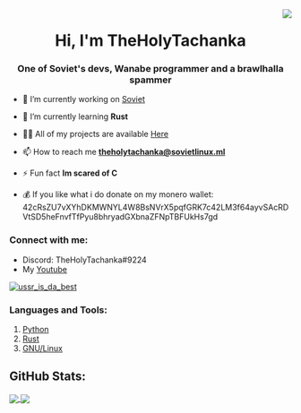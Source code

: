 <img href="https://github.com/Soviet-Linux" align='right' src="https://media3.giphy.com/media/KWcGnX2iz0G1fMMHrO/giphy.gif?ct=g">
<h1 align="center">Hi, I'm TheHolyTachanka</h1>
<h3 align="center">One of Soviet's devs, Wanabe programmer and a brawlhalla spammer</h3>



- 🔭 I’m currently working on [Soviet](https://github.com/Soviet-Linux)

- 🌱 I’m currently learning **Rust**

- 👨‍💻 All of my projects are available [Here](https://github.com/TheHolyTachanka?tab=repositories)

- 📫 How to reach me **theholytachanka@sovietlinux.ml**

- ⚡ Fun fact **Im scared of C**

- :moneybag: If you like what i do donate on my monero wallet: 42cRsZU7vXYhDKMWNYL4W8BsNVrX5pqfGRK7c42LM3f64ayvSAcRDVtSD5heFnvfTfPyu8bhryadGXbnaZFNpTBFUkHs7gd



<h3 align="left">Connect with me:</h3>

- Discord: TheHolyTachanka#9224
- My [Youtube](https://www.youtube.com/channel/UCKpJJJkfKNBb1Pt-omzaQqg)
  

<p align="left"> <a href="https://twitter.com/ussr_is_da_best" target="blank"><img src="https://img.shields.io/twitter/follow/ussr_is_da_best?logo=twitter&style=for-the-badge" alt="ussr_is_da_best" /></a> </p>


<h3 align="left">Languages and Tools:</h3>

1. [Python](https://www.python.org/)
3. [Rust](https://www.rust-lang.org/)
4. [GNU/Linux](https://www.linux.org/)

## GitHub Stats:


<a href="https://github.com/loTus04">
  <img align="center" src="https://github-readme-stats.vercel.app/api/top-langs/?username=TheHolyTachanka&bg_color=333333&text_color=fff99a" />
</a>

<a href="https://github.com/loTus04">
  <img align="center" src="https://github-readme-stats.vercel.app/api?username=TheHolyTachanka&line_height=27&bg_color=333333&&text_color=fff99a&"  />
</a> 
